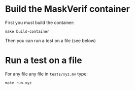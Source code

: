 # Build the MaskVerif container

First you must build the container:

```
make build-container
```

Then you can run a test on a file (see below)

# Run a test on a file

For any file any file in `tests/xyz.mv` type:

```
make run-xyz
```
